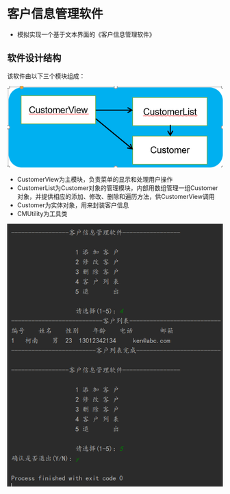 # 客户信息管理软件
 
- 模拟实现一个基于文本界面的《客户信息管理软件》

## 软件设计结构

该软件由以下三个模块组成：

![CustomerView](https://github.com/PlutoaCharon/CustomerView/blob/master/Images/1.png)

- CustomerView为主模块，负责菜单的显示和处理用户操作
- CustomerList为Customer对象的管理模块，内部用数组管理一组Customer对象，并提供相应的添加、修改、删除和遍历方法，供CustomerView调用
- Customer为实体对象，用来封装客户信息
- CMUtility为工具类

![CustomerView](https://github.com/PlutoaCharon/CustomerView/blob/master/Images/CustomerView.png)

